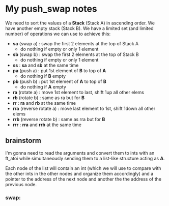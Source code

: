 # My push_swap notes

We need to sort the values of a **Stack** (Stack A) in ascending order. We have another empty stack (Stack B). We have a limited set (and limited number) of operations we can use to achieve this:

- **sa** (swap a) : swap the first 2 elements at the top of Stack A
    - do nothing if empty or only 1 element
- **sb** (swap b) : swap the first 2 elements at the top of Stack B
    - do nothing if empty or only 1 element
- **ss** : **sa** and **sb** at the same time
- **pa** (push a) : put 1st element of **B** to top of **A**
    - do nothing if **B** empty
- **pb** (push b) : put 1st element of **A** to top of **B**
    - do nothing if **A** empty
- **ra** (rotate a) : move 1st element to last, shift 1up all other elems
- **rb** (rotate b) : same as ra but for **B**
- **rr** : **ra** and **rb** at the same time
- **rra** (reverse rotate a) : move last element to 1st, shift 1down all other elems
- **rrb** (reverse rotate b) : same as rra but for **B**
- **rrr** : **rra** and **rrb** at the same time

## brainstorm

I'm gonna need to read the arguments and convert them to ints with an ft_atoi while simultaneously sending them to a list-like structure acting as **A**.

Each node of the list will contain an int (which we will use to compare with the other ints in the other nodes and organize them accordingly) and a pointer to the address of the next node and another the the address of the previous node.

### swap:

